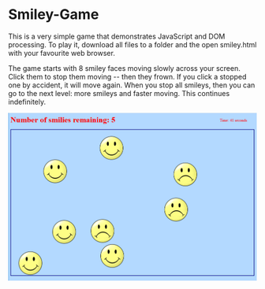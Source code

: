 # Smiley-Game

This is a very simple game that demonstrates JavaScript and DOM processing.  To play it, download all files to a folder and the open smiley.html with your favourite web browser.

The game starts with 8 smiley faces moving slowly across your screen.  Click them to stop them moving -- then they frown.  If you click a stopped one by accident, it will move again.  When you stop all smileys, then you can go to the next level: more smileys and faster moving.  This continues indefinitely.

![Image of Smiley Game](https://github.com/ScottContini/Smiley-Game/blob/master/smiley_screenshot.png)
